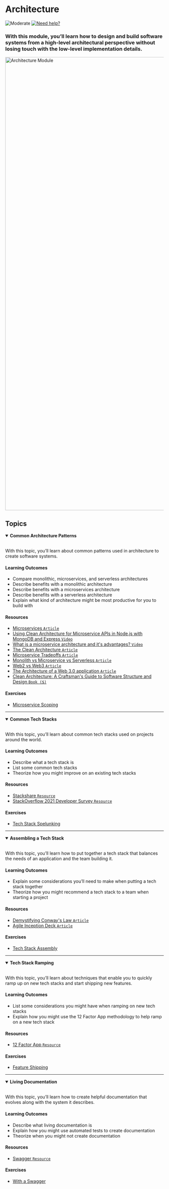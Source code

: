 # Architecture

![Moderate](https://img.shields.io/badge/Difficulty-■%20Moderate-blue?style=flat-square&labelColor=000)
<a href="https://discord.gg/bDVYvG3Czd">![Need help?](https://img.shields.io/badge/Need%20help%3F%20-blue.svg?style=flat-square&logo=discord&logoWidth=15&labelColor=000&color=4d51cc)</a>

### With this module, you’ll learn how to design and build software systems from a high-level architectural perspective without losing touch with the low-level implementation details.

<img width="1440" alt="Architecture Module" src="https://user-images.githubusercontent.com/894178/138356981-687289c0-21e2-4d84-8578-d4ac7692921e.png">

## Topics

<details open>
   <summary><b>Common Architecture Patterns</b></summary><br/>

   With this topic, you’ll learn about common patterns used in architecture to create software systems.
   
   #### Learning Outcomes
   * Compare monolithic, microservices, and serverless architectures
   * Describe benefits with a monolithic architecture
   * Describe benefits with a microservices architecture
   * Describe benefits with a serverless architecture
   * Explain what kind of architecture might be most productive for you to build with

   #### Resources
   * [Microservices `Article`](https://www.martinfowler.com/articles/microservices.html)
   * [Using Clean Architecture for Microservice APIs in Node.js with MongoDB and Express `Video`](https://www.youtube.com/watch?v=CnailTcJV_U)
   * [What is a microservice architecture and it's advantages? `Video`](https://www.youtube.com/watch?v=qYhRvH9tJKw)
   * [The Clean Architecture `Article`](https://blog.cleancoder.com/uncle-bob/2012/08/13/the-clean-architecture.html)
   * [Microservice Tradeoffs `Article`](https://www.martinfowler.com/articles/microservice-trade-offs.html)
   * [Monolith vs Microservice vs Serverless `Article`](https://hackernoon.com/monolith-vs-microservice-vs-serverless-the-real-winner-the-developer-8aae6042fb48)
   * [Web2 vs Web3 `Article`](https://ethereum.org/en/developers/docs/web2-vs-web3/)
   * [The Architecture of a Web 3.0 application `Article`](https://www.preethikasireddy.com/post/the-architecture-of-a-web-3-0-application)
   * [Clean Architecture: A Craftsman's Guide to Software Structure and Design `Book ($)`](https://www.amazon.com/Clean-Architecture-Craftsmans-Software-Structure/dp/0134494164)

   #### Exercises
   * [Microservice Scoping](../exercises/architecture/microservice-scoping.md)
</details>

----

<details open>
   <summary><b>Common Tech Stacks</b></summary><br/>

   With this topic, you’ll learn about common tech stacks used on projects around the world.
   
   #### Learning Outcomes
   * Describe what a tech stack is
   * List some common tech stacks
   * Theorize how you might improve on an existing tech stacks

   #### Resources
   * [Stackshare `Resource`](https://stackshare.io/stacks)
   * [StackOverflow 2021 Developer Survey `Resource`](https://insights.stackoverflow.com/survey/2021)

   #### Exercises
   * [Tech Stack Spelunking](../exercises/architecture/tech-stack-spelunking.md)
</details>

----

<details open>
   <summary><b>Assembling a Tech Stack</b></summary><br/>

   With this topic, you’ll learn how to put together a tech stack that balances the needs of an application and the team building it.
   
   #### Learning Outcomes
   * Explain some considerations you’ll need to make when putting a tech stack together
   * Theorize how you might recommend a tech stack to a team when starting a project

   #### Resources
   * [Demystifying Conway's Law `Article`](https://www.thoughtworks.com/insights/blog/demystifying-conways-law)
   * [Agile Inception Deck `Article`](https://agilewarrior.wordpress.com/2010/11/06/the-agile-inception-deck/)

   #### Exercises
   * [Tech Stack Assembly](../exercises/architecture/tech-stack-assembly.md)
</details>

----

<details open>
   <summary><b>Tech Stack Ramping</b></summary><br/>

   With this topic, you’ll learn about techniques that enable you to quickly ramp up on new tech stacks and start shipping new features.
   
   #### Learning Outcomes
   * List some considerations you might have when ramping on new tech stacks
   * Explain how you might use the 12 Factor App methodology to help ramp on a new tech stack

   #### Resources
   * [12 Factor App `Resource`](https://12factor.net/)

   #### Exercises
   * [Feature Shipping](../exercises/architecture/feature-shipping.md)
</details>

----

<details open>
   <summary><b>Living Documentation</b></summary><br/>

   With this topic, you’ll learn how to create helpful documentation that evolves along with the system it describes.
   
   #### Learning Outcomes
   * Describe what living documentation is
   * Explain how you might use automated tests to create documentation
   * Theorize when you might not create documentation

   #### Resources
   * [Swagger `Resource`](https://swagger.io/)

   #### Exercises
   * [With a Swagger](../exercises/architecture/with-a-swagger.md)
</details>
